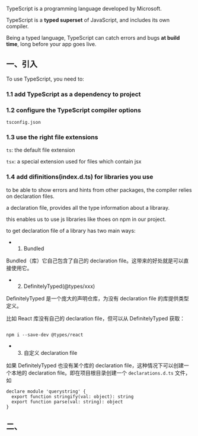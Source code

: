 
TypeScript is a programming language developed by Microsoft.

TypeScript is a **typed superset** of JavaScript, and includes its own compiler.

Being a typed language, TypeScript can catch errors and bugs **at build time**, long before your app goes live.


## 一、引入

To use TypeScript, you need to:

### 1.1 add TypeScript as a dependency to project

### 1.2 configure the TypeScript compiler options

`tsconfig.json`

### 1.3 use the right file extensions

`ts`: the default file extension

`tsx`: a special extension used for files which contain jsx

### 1.4 add difinitions(index.d.ts) for libraries you use

to be able to show errors and hints from other packages, the compiler relies on declaration files.

a declaration file, provides all the type information about a libraray.

this enables us to use js libraries like thoes on npm in our project.

to get declaration file of a library has two main ways:

- 1. Bundled

Bundled（库）它自己包含了自己的 declaration file。这带来的好处就是可以直接使用它。

- 2. DefinitelyTyped(@types/xxx)

DefinitelyTyped 是一个庞大的声明仓库，为没有 declaration file 的库提供类型定义。

比如 React 库没有自己的 declaration file，但可以从 DefinitelyTyped 获取：

```

npm i --save-dev @types/react

```

- 3. 自定义 declaration file

如果 DefinitelyTyped 也没有某个库的 declaration file，这种情况下可以创建一个本地的 declaration file。即在项目根目录创建一个 `declarations.d.ts` 文件，如

```
declare module 'querystring' {
  export function stringify(val: object): string
  export function parse(val: string): object
}

```

## 二、


